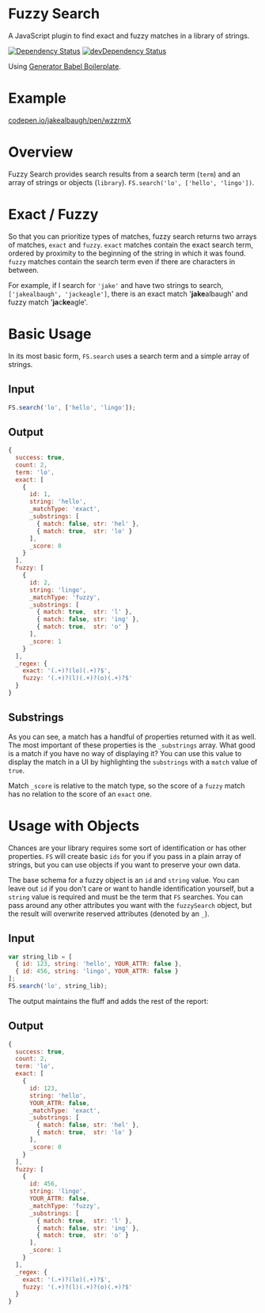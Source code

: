 # Fuzzy Search
A JavaScript plugin to find exact and fuzzy matches in a library of strings.

[![Dependency Status](https://david-dm.org/jakealbaugh/fuzzy-search.svg)](https://david-dm.org/jakealbaugh/fuzzy-search)
[![devDependency Status](https://david-dm.org/jakealbaugh/fuzzy-search/dev-status.svg)](https://david-dm.org/jakealbaugh/fuzzy-search#info=devDependencies)

Using [Generator Babel Boilerplate](https://github.com/babel/generator-babel-boilerplate).

# Example
[codepen.io/jakealbaugh/pen/wzzrmX](http://codepen.io/jakealbaugh/pen/wzzrmX/)

# Overview
Fuzzy Search provides search results from a search term (`term`) and an array of strings or objects (`library`). `FS.search('lo', ['hello', 'lingo'])`.

# Exact / Fuzzy
So that you can prioritize types of matches, fuzzy search returns two arrays of matches, `exact` and `fuzzy`. `exact` matches contain the exact search term, ordered by proximity to the beginning of the string in which it was found. `fuzzy` matches contain the search term even if there are characters in between.

For example, if I search for `'jake'` and have two strings to search, `['jakealbaugh', 'jackeagle']`, there is an exact match '**jake**albaugh' and fuzzy match '**ja**c**ke**agle'.

# Basic Usage
In its most basic form, `FS.search` uses a search term and a simple array of strings.

## Input
```js
FS.search('lo', ['hello', 'lingo']);
```

## Output
```js
{
  success: true,
  count: 2,
  term: 'lo',
  exact: [
    {
      id: 1,
      string: 'hello',
      _matchType: 'exact',
      _substrings: [
        { match: false, str: 'hel' },
        { match: true,  str: 'lo' }
      ],
      _score: 0
    }
  ],
  fuzzy: [
    {
      id: 2,
      string: 'lingo',
      _matchType: 'fuzzy',
      _substrings: [
        { match: true,  str: 'l' },
        { match: false, str: 'ing' },
        { match: true,  str: 'o' }
      ],
      _score: 1
    }
  ],
  _regex: {
    exact: '(.+)?(lo)(.+)?$',
    fuzzy: '(.+)?(l)(.+)?(o)(.+)?$'
  }
}
```

## Substrings
As you can see, a match has a handful of properties returned with it as well. The most important of these properties is the `_substrings` array. What good is a match if you have no way of displaying it? You can use this value to display the match in a UI by highlighting the `substrings` with a `match` value of `true`. 

Match `_score` is relative to the match type, so the score of a `fuzzy` match has no relation to the score of an `exact` one.


# Usage with Objects
Chances are your library requires some sort of identification or has other properties. `FS` will create basic `ids` for you if you pass in a plain array of strings, but you can use objects if you want to preserve your own data.

The base schema for a fuzzy object is an `id` and `string` value. You can leave out `id` if you don't care or want to handle identification yourself, but a `string` value is required and must be the term that `FS` searches. You can pass around any other attributes you want with the `fuzzySearch` object, but the result will overwrite reserved attributes (denoted by an `_`).

## Input
```js
var string_lib = [
  { id: 123, string: 'hello', YOUR_ATTR: false },
  { id: 456, string: 'lingo', YOUR_ATTR: false }
];
FS.search('lo', string_lib);
```

The output maintains the fluff and adds the rest of the report:

## Output
```js
{
  success: true,
  count: 2,
  term: 'lo',
  exact: [
    {
      id: 123,
      string: 'hello',
      YOUR_ATTR: false,
      _matchType: 'exact',
      _substrings: [
        { match: false, str: 'hel' },
        { match: true,  str: 'lo' }
      ],
      _score: 0
    }
  ],
  fuzzy: [
    {
      id: 456,
      string: 'lingo',
      YOUR_ATTR: false,
      _matchType: 'fuzzy',
      _substrings: [
        { match: true,  str: 'l' },
        { match: false, str: 'ing' },
        { match: true,  str: 'o' }
      ],
      _score: 1
    }
  ],
  _regex: {
    exact: '(.+)?(lo)(.+)?$',
    fuzzy: '(.+)?(l)(.+)?(o)(.+)?$'
  }
}
```
